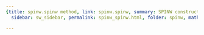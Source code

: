 ```yaml
---
{title: spinw.spinw method, link: spinw.spinw, summary: SPINW constructor, keywords: sample,
  sidebar: sw_sidebar, permalink: spinw_spinw.html, folder: spinw, mathjax: 'true'}

---
```

 

